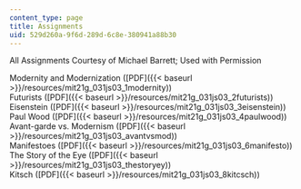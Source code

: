 ```yaml
---
content_type: page
title: Assignments
uid: 529d260a-9f6d-289d-6c8e-380941a88b30
---
```


All Assignments Courtesy of Michael Barrett; Used with Permission

Modernity and Modernization ([PDF]({{< baseurl >}}/resources/mit21g_031js03_1modernity))  
Futurists ([PDF]({{< baseurl >}}/resources/mit21g_031js03_2futurists))  
Eisenstein ([PDF]({{< baseurl >}}/resources/mit21g_031js03_3eisenstein))  
Paul Wood ([PDF]({{< baseurl >}}/resources/mit21g_031js03_4paulwood))  
Avant-garde vs. Modernism ([PDF]({{< baseurl >}}/resources/mit21g_031js03_avantvsmod))  
Manifestoes ([PDF]({{< baseurl >}}/resources/mit21g_031js03_6manifesto))  
The Story of the Eye ([PDF]({{< baseurl >}}/resources/mit21g_031js03_thestoryey))  
Kitsch ([PDF]({{< baseurl >}}/resources/mit21g_031js03_8kitcsch))